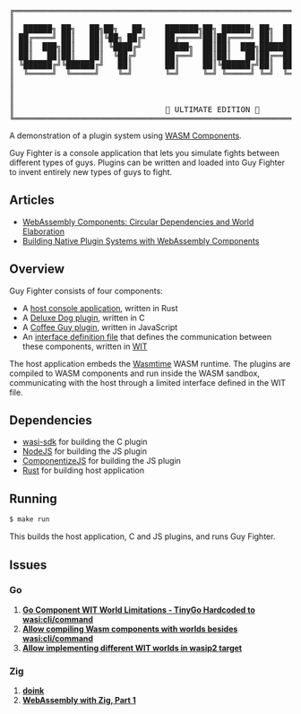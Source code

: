 <pre>
╔══════════════════════════════════════════════════════════════════════════════════════╗
║                                                                                      ║
║  ██████╗ ██╗   ██╗██╗   ██╗    ███████╗██╗ ██████╗ ██╗  ██╗████████╗███████╗██████╗  ║
║ ██╔════╝ ██║   ██║╚██╗ ██╔╝    ██╔════╝██║██╔════╝ ██║  ██║╚══██╔══╝██╔════╝██╔══██╗ ║
║ ██║  ███╗██║   ██║ ╚████╔╝     █████╗  ██║██║  ███╗███████║   ██║   █████╗  ██████╔╝ ║
║ ██║   ██║██║   ██║  ╚██╔╝      ██╔══╝  ██║██║   ██║██╔══██║   ██║   ██╔══╝  ██╔══██╗ ║
║ ╚██████╔╝╚██████╔╝   ██║       ██║     ██║╚██████╔╝██║  ██║   ██║   ███████╗██║  ██║ ║
║  ╚═════╝  ╚═════╝    ╚═╝       ╚═╝     ╚═╝ ╚═════╝ ╚═╝  ╚═╝   ╚═╝   ╚══════╝╚═╝  ╚═╝ ║
║                                                                                      ║
║                                                                                      ║ 
║                                                                                      ║
║                                🥊 ULTIMATE EDITION 🥊                               ║
╚══════════════════════════════════════════════════════════════════════════════════════╝
</pre>

A demonstration of a plugin system using [WASM Components](https://component-model.bytecodealliance.org/).

Guy Fighter is a console application that lets you simulate fights between different types of guys. Plugins can be written and loaded into Guy Fighter to invent entirely new types of guys to fight.

## Articles
- [WebAssembly Components: Circular Dependencies and World Elaboration](https://tartanllama.xyz/posts/wasm-circular-dependencies/)
- [Building Native Plugin Systems with WebAssembly Components](https://tartanlmakelama.xyz/posts/wasm-plugins/)

## Overview

Guy Fighter consists of four components:

- A [host console application](https://github.com/TartanLlama/guy-fighter/tree/main/guy-fighter), written in Rust
- A [Deluxe Dog plugin](https://github.com/TartanLlama/guy-fighter/tree/main/c-plugin), written in C
- A [Coffee Guy plugin](https://github.com/TartanLlama/guy-fighter/tree/main/js-plugin), written in JavaScript
- An [interface definition file](https://github.com/TartanLlama/guy-fighter/blob/main/guy-fighter/wit/guy-fighter.wit) that defines the communication between these components, written in [WIT](https://component-model.bytecodealliance.org/design/wit.html)

The host application embeds the [Wasmtime](https://github.com/bytecodealliance/wasmtime) WASM runtime. The plugins are compiled to WASM components and run inside the WASM sandbox, communicating with the host through a limited interface defined in the WIT file.

## Dependencies

- [wasi-sdk](https://github.com/WebAssembly/wasi-sdk) for building the C plugin
- [NodeJS](https://nodejs.org/en/download) for building the JS plugin
- [ComponentizeJS](https://github.com/bytecodealliance/ComponentizeJS) for building the JS plugin
- [Rust](https://www.rust-lang.org/tools/install) for building host application

## Running

```bash
$ make run
```

This builds the host application, C and JS plugins, and runs Guy Fighter.


## Issues

### Go

1. [**Go Component WIT World Limitations - TinyGo Hardcoded to wasi:cli/command**](https://github.com/pulseengine/rules_wasm_component/issues/80)
1. [**Allow compiling Wasm components with worlds besides wasi:cli/command**](https://github.com/tinygo-org/tinygo/issues/4843)
1. [**Allow implementing different WIT worlds in wasip2 target**](https://github.com/tinygo-org/tinygo/pull/4934)


### Zig

1. [**doink**](https://github.com/macovedj/doink/tree/main)
1. [**WebAssembly with Zig, Part 1**](https://dev.to/sleibrock/webassembly-with-zig-part-1-4onm)
